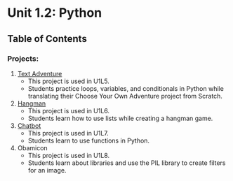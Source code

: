 # Unit 1.2: Python

## Table of Contents

### Projects:

1. [Text Adventure](text-adventure)
    * This project is used in U1L5.
    * Students practice loops, variables, and conditionals in Python while translating their Choose Your Own Adventure project from Scratch.
1. [Hangman](hangman)
    * This project is used in U1L6.
    * Students learn how to use lists while creating a hangman game.
1. [Chatbot](chatbot)
    * This project is used in U1L7.
    * Students learn to use functions in Python.
1. Obamicon
    * This project is used in U1L8.
    * Students learn about libraries and use the PIL library to create filters for an image.

